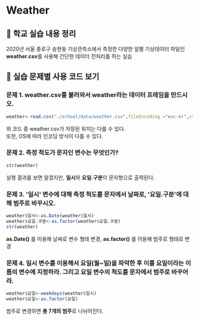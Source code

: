 
# Weather


## 📍 학교 실습 내용 정리

2020년 서울 종로구 송현동 기상관측소에서 측정한 다양한 일별 기상데이터 파일인 **weather.csv**를 사용해 간단한 데이터 전처리를 하는 실습


## 📍 실습 문제별 사용 코드 보기

### 문제 1. weather.csv를 불러와서 weather라는 데이터 프레임을 만드시오.
```r
weather<-read.csv("./school/data/weather.csv",fileEncoding ="euc-kr",stringsAsFactors = F)
```
위 코드 중 weather.csv가 저장된 위치는 다를 수 있다.     
또한, OS에 따라 인코딩 방식이 다를 수 있다.

### 문제 2. 측정 척도가 문자인 변수는 무엇인가?
```r
str(weather)
```
실행 결과를 보면 알겠지만, **일시**와 **요일.구분**이 문자형으로 출력된다.

### 문제 3. '일시' 변수에 대해 측정 척도를 문자에서 날짜로, '요일.구분'에 대해 범주로 바꾸시오.

```r
weather$일시<-as.Date(weather$일시)
weather$요일.구분<-as.factor(weather$요일.구분)
str(weather)
```
**as.Date()** 를 이용해 날짜로 변수 형태 변경, **as.factor()** 를 이용해 범주로 형태로 변경

### 문제 4. 일시 변수를 이용해서 요일(월~일)을 파악한 후 이를 요일이라는 이름의 변수에 지정하라.   그리고 요일 변수의 척도를 문자에서 범주로 바꾸어라.

```r
weather$요일<-weekdays(weather$일시)
weather$요일<-as.factor(요일)
```

범주로 변경하면 **총 7개의 범주**로 나뉘어진다.

